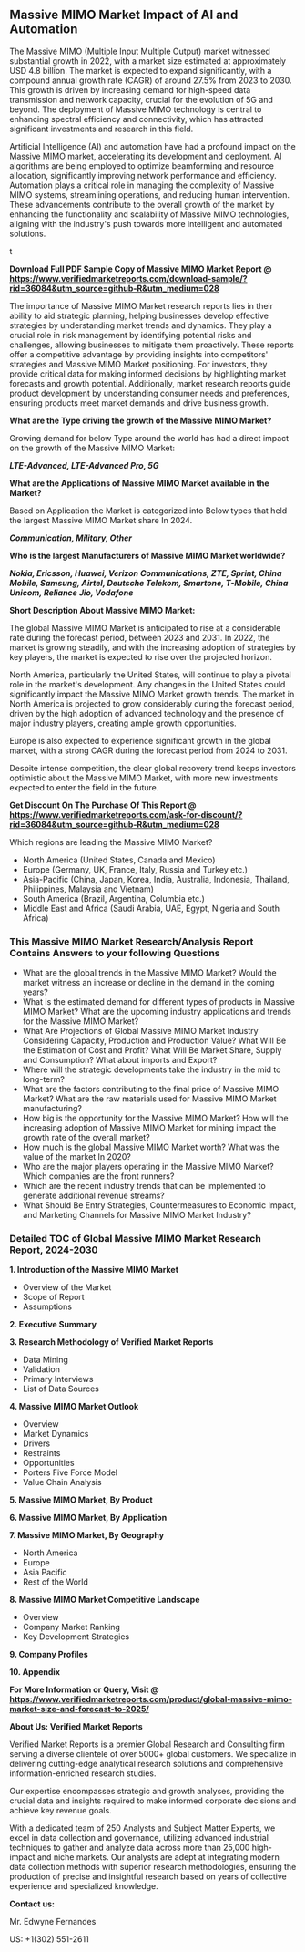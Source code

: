 <h2>Massive MIMO Market Impact of AI and Automation</h2><p>The Massive MIMO (Multiple Input Multiple Output) market witnessed substantial growth in 2022, with a market size estimated at approximately USD 4.8 billion. The market is expected to expand significantly, with a compound annual growth rate (CAGR) of around 27.5% from 2023 to 2030. This growth is driven by increasing demand for high-speed data transmission and network capacity, crucial for the evolution of 5G and beyond. The deployment of Massive MIMO technology is central to enhancing spectral efficiency and connectivity, which has attracted significant investments and research in this field.</p><p>Artificial Intelligence (AI) and automation have had a profound impact on the Massive MIMO market, accelerating its development and deployment. AI algorithms are being employed to optimize beamforming and resource allocation, significantly improving network performance and efficiency. Automation plays a critical role in managing the complexity of Massive MIMO systems, streamlining operations, and reducing human intervention. These advancements contribute to the overall growth of the market by enhancing the functionality and scalability of Massive MIMO technologies, aligning with the industry's push towards more intelligent and automated solutions.</p>t</p><p id="" class=""><strong>Download Full PDF Sample Copy of Massive MIMO Market Report @ <a href="https://www.verifiedmarketreports.com/download-sample/?rid=36084&utm_source=github-R&utm_medium=028" target="_blank">https://www.verifiedmarketreports.com/download-sample/?rid=36084&utm_source=github-R&utm_medium=028</a></strong></p><p>The importance of&nbsp;Massive MIMO Market research reports lies in their ability to aid strategic planning, helping businesses develop effective strategies by understanding market trends and dynamics. They play a crucial role in risk management by identifying potential risks and challenges, allowing businesses to mitigate them proactively. These reports offer a competitive advantage by providing insights into competitors' strategies and Massive MIMO Market positioning. For investors, they provide critical data for making informed decisions by highlighting market forecasts and growth potential. Additionally, market research reports guide product development by understanding consumer needs and preferences, ensuring products meet market demands and drive business growth.</p><p><strong>What are the&nbsp;Type driving the growth of the Massive MIMO Market?</strong></p><p id="" class="">Growing demand for below Type around the world has had a direct impact on the growth of the Massive MIMO Market:</p><em><strong>LTE-Advanced, LTE-Advanced Pro, 5G</strong></em></p><strong>What are the&nbsp;Applications&nbsp;of Massive MIMO Market available in the Market?</strong></p><p id="" class="">Based on Application the Market is categorized into Below types that held the largest Massive MIMO Market share In 2024.</p><em><strong>Communication, Military, Other</strong></em></p><strong>Who is the largest Manufacturers of Massive MIMO Market worldwide?</strong></p><p><em><strong>Nokia, Ericsson, Huawei, Verizon Communications, ZTE, Sprint, China Mobile, Samsung, Airtel, Deutsche Telekom, Smartone, T-Mobile, China Unicom, Reliance Jio, Vodafone</strong></em></p><p id="" class=""><strong>Short Description About Massive MIMO Market:</strong></p><p>The global Massive MIMO Market is anticipated to rise at a considerable rate during the forecast period, between 2023 and 2031. In 2022, the market is growing steadily, and with the increasing adoption of strategies by key players, the market is expected to rise over the projected horizon.</p><p>North America, particularly the United States, will continue to play a pivotal role in the market's development. Any changes in the United States could significantly impact the Massive MIMO Market growth trends. The market in North America is projected to grow considerably during the forecast period, driven by the high adoption of advanced technology and the presence of major industry players, creating ample growth opportunities.</p><p>Europe is also expected to experience significant growth in the global market, with a strong CAGR during the forecast period from 2024 to 2031.</p><p>Despite intense competition, the clear global recovery trend keeps investors optimistic about the Massive MIMO Market, with more new investments expected to enter the field in the future.</p><p id="" class=""><strong>Get Discount On The Purchase Of This Report @ <a href="https://www.verifiedmarketreports.com/ask-for-discount/?rid=36084&utm_source=github-R&utm_medium=028" target="_blank">https://www.verifiedmarketreports.com/ask-for-discount/?rid=36084&utm_source=github-R&utm_medium=028</a></strong></p>Which regions are leading the Massive MIMO Market?</p><ul><li>North America (United States, Canada and Mexico)</li><li>Europe (Germany, UK, France, Italy, Russia and Turkey etc.)</li><li>Asia-Pacific (China, Japan, Korea, India, Australia, Indonesia, Thailand, Philippines, Malaysia and Vietnam)</li><li>South America (Brazil, Argentina, Columbia etc.)</li><li>Middle East and Africa (Saudi Arabia, UAE, Egypt, Nigeria and South Africa)</li></ul><h3 id="" class="">This Massive MIMO Market Research/Analysis Report Contains Answers to your following Questions</h3><ul><li>What are the global trends in the Massive MIMO Market? Would the market witness an increase or decline in the demand in the coming years?</li><li>What is the estimated demand for different types of products in Massive MIMO Market? What are the upcoming industry applications and trends for the Massive MIMO Market?</li><li>What Are Projections of Global Massive MIMO Market Industry Considering Capacity, Production and Production Value? What Will Be the Estimation of Cost and Profit? What Will Be Market Share, Supply and Consumption? What about imports and Export?</li><li>Where will the strategic developments take the industry in the mid to long-term?</li><li>What are the factors contributing to the final price of Massive MIMO Market? What are the raw materials used for Massive MIMO Market manufacturing?</li><li>How big is the opportunity for the Massive MIMO Market? How will the increasing adoption of Massive MIMO Market for mining impact the growth rate of the overall market?</li><li>How much is the global Massive MIMO Market worth? What was the value of the market In 2020?</li><li>Who are the major players operating in the Massive MIMO Market? Which companies are the front runners?</li><li>Which are the recent industry trends that can be implemented to generate additional revenue streams?</li><li>What Should Be Entry Strategies, Countermeasures to Economic Impact, and Marketing Channels for Massive MIMO Market Industry?</li></ul><h3 id="" class="">Detailed TOC of Global Massive MIMO Market Research Report, 2024-2030</h3><p id="" class=""><strong>1. Introduction of the Massive MIMO Market</strong></p><ul><li>Overview of the Market</li><li>Scope of Report</li><li>Assumptions</li></ul><p id="" class=""><strong>2. Executive Summary</strong></p><p id="" class=""><strong>3. Research Methodology of Verified Market Reports</strong></p><ul><li>Data Mining</li><li>Validation</li><li>Primary Interviews</li><li>List of Data Sources</li></ul><p id="" class=""><strong>4. Massive MIMO Market Outlook</strong></p><ul><li>Overview</li><li>Market Dynamics</li><li>Drivers</li><li>Restraints</li><li>Opportunities</li><li>Porters Five Force Model</li><li>Value Chain Analysis</li></ul><p id="" class=""><strong>5. Massive MIMO Market, By Product</strong></p><p id="" class=""><strong>6. Massive MIMO Market, By Application</strong></p><p id="" class=""><strong>7. Massive MIMO Market, By Geography</strong></p><ul><li>North America</li><li>Europe</li><li>Asia Pacific</li><li>Rest of the World</li></ul><p id="" class=""><strong>8. Massive MIMO Market Competitive Landscape</strong></p><ul><li>Overview</li><li>Company Market Ranking</li><li>Key Development Strategies</li></ul><p id="" class=""><strong>9. Company Profiles</strong></p><p id="" class=""><strong>10. Appendix</strong></p><p id="" class=""><strong>For More Information or Query, Visit @ <a href="https://www.verifiedmarketreports.com/product/global-massive-mimo-market-size-and-forecast-to-2025/" target="_blank">https://www.verifiedmarketreports.com/product/global-massive-mimo-market-size-and-forecast-to-2025/</a></strong></p><p id="" class=""><strong>About Us: Verified Market Reports</strong></p><p id="" class="">Verified Market Reports is a premier Global Research and Consulting firm serving a diverse clientele of over 5000+ global customers. We specialize in delivering cutting-edge analytical research solutions and comprehensive information-enriched research studies.</p><p id="" class="">Our expertise encompasses strategic and growth analyses, providing the crucial data and insights required to make informed corporate decisions and achieve key revenue goals.</p><p id="" class="">With a dedicated team of 250 Analysts and Subject Matter Experts, we excel in data collection and governance, utilizing advanced industrial techniques to gather and analyze data across more than 25,000 high-impact and niche markets. Our analysts are adept at integrating modern data collection methods with superior research methodologies, ensuring the production of precise and insightful research based on years of collective experience and specialized knowledge.</p><p id="" class=""><strong>Contact us:</strong></p><p id="" class="">Mr. Edwyne Fernandes</p><p id="" class="">US: +1(302) 551-2611</p>